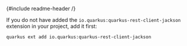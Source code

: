 {#include readme-header /}

If you do not have added the `io.quarkus:quarkus-rest-client-jackson` extension in your project, add it first:

```bash
quarkus ext add io.quarkus:quarkus-rest-client-jackson
```